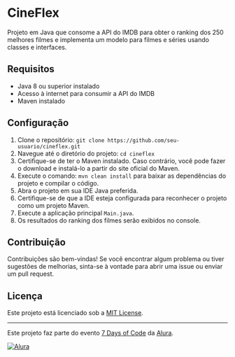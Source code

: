 # CineFlex

Projeto em Java que consome a API do IMDB para obter o ranking dos 250 melhores filmes e implementa um modelo para filmes e séries usando classes e interfaces.

## Requisitos

- Java 8 ou superior instalado
- Acesso à internet para consumir a API do IMDB
- Maven instalado

## Configuração

1. Clone o repositório: `git clone https://github.com/seu-usuario/cineflex.git`
2. Navegue até o diretório do projeto: `cd cineflex`
3. Certifique-se de ter o Maven instalado. Caso contrário, você pode fazer o download e instalá-lo a partir do site oficial do Maven.
4. Execute o comando: `mvn clean install` para baixar as dependências do projeto e compilar o código.
5. Abra o projeto em sua IDE Java preferida.
6. Certifique-se de que a IDE esteja configurada para reconhecer o projeto como um projeto Maven.
7. Execute a aplicação principal `Main.java`.
8. Os resultados do ranking dos filmes serão exibidos no console.

## Contribuição

Contribuições são bem-vindas! Se você encontrar algum problema ou tiver sugestões de melhorias, sinta-se à vontade para abrir uma issue ou enviar um pull request.

## Licença

Este projeto está licenciado sob a [MIT License](LICENSE).

---

Este projeto faz parte do evento [7 Days of Code](https://7daysofcode.io/) da [Alura](https://www.alura.com.br).

[![Alura](https://img.shields.io/badge/Alura-7%20Days%20of%20Code-orange)](https://www.alura.com.br)
